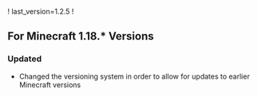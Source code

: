 ! last_version=1.2.5
!
## For Minecraft 1.18.* Versions
### Updated
* Changed the versioning system in order to allow for updates to earlier Minecraft versions
